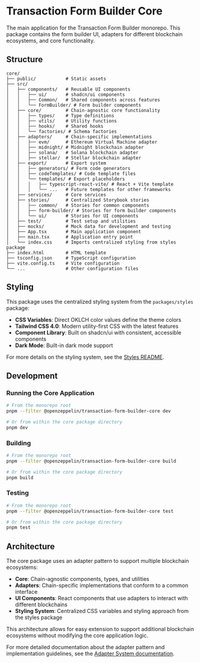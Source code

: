 # Transaction Form Builder Core

The main application for the Transaction Form Builder monorepo. This package contains the form builder UI, adapters for different blockchain ecosystems, and core functionality.

## Structure

```
core/
├── public/           # Static assets
├── src/
│   ├── components/   # Reusable UI components
│   │   ├── ui/       # shadcn/ui components
│   │   ├── Common/   # Shared components across features
│   │   └── FormBuilder/ # Form builder components
│   ├── core/         # Chain-agnostic core functionality
│   │   ├── types/    # Type definitions
│   │   ├── utils/    # Utility functions
│   │   ├── hooks/    # Shared hooks
│   │   └── factories/ # Schema factories
│   ├── adapters/     # Chain-specific implementations
│   │   ├── evm/      # Ethereum Virtual Machine adapter
│   │   ├── midnight/ # Midnight blockchain adapter
│   │   ├── solana/   # Solana blockchain adapter
│   │   ├── stellar/  # Stellar blockchain adapter
│   ├── export/       # Export system
│   │   ├── generators/ # Form code generators
│   │   ├── codeTemplates/ # Code template files
│   │   └── templates/ # Export placeholders
│   │   │   ├── typescript-react-vite/ # React + Vite template
│   │   │   └── ...   # Future templates for other frameworks
│   ├── services/     # Core services
│   ├── stories/      # Centralized Storybook stories
│   │   ├── common/   # Stories for common components
│   │   ├── form-builder/ # Stories for form builder components
│   │   └── ui/       # Stories for UI components
│   ├── test/         # Test setup and utilities
│   ├── mocks/        # Mock data for development and testing
│   ├── App.tsx       # Main application component
│   ├── main.tsx      # Application entry point
│   └── index.css     # Imports centralized styling from styles package
├── index.html        # HTML template
├── tsconfig.json     # TypeScript configuration
├── vite.config.ts    # Vite configuration
└── ...               # Other configuration files
```

## Styling

This package uses the centralized styling system from the `packages/styles` package:

- **CSS Variables**: Direct OKLCH color values define the theme colors
- **Tailwind CSS 4.0**: Modern utility-first CSS with the latest features
- **Component Library**: Built on shadcn/ui with consistent, accessible components
- **Dark Mode**: Built-in dark mode support

For more details on the styling system, see the [Styles README](../styles/README.md).

## Development

### Running the Core Application

```bash
# From the monorepo root
pnpm --filter @openzeppelin/transaction-form-builder-core dev

# Or from within the core package directory
pnpm dev
```

### Building

```bash
# From the monorepo root
pnpm --filter @openzeppelin/transaction-form-builder-core build

# Or from within the core package directory
pnpm build
```

### Testing

```bash
# From the monorepo root
pnpm --filter @openzeppelin/transaction-form-builder-core test

# Or from within the core package directory
pnpm test
```

## Architecture

The core package uses an adapter pattern to support multiple blockchain ecosystems:

- **Core**: Chain-agnostic components, types, and utilities
- **Adapters**: Chain-specific implementations that conform to a common interface
- **UI Components**: React components that use adapters to interact with different blockchains
- **Styling System**: Centralized CSS variables and styling approach from the styles package

This architecture allows for easy extension to support additional blockchain ecosystems without modifying the core application logic.

For more detailed documentation about the adapter pattern and implementation guidelines, see the [Adapter System documentation](./src/adapters/README.md).
